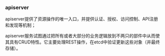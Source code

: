 ### apiserver
apiserver提供了资源操作的唯一入口，并提供认证、授权、访问控制、API注册和发现等机制；

apiserver服务试图通过把所有或者大部分的业务逻辑放到不两只的部件中从而使其具有CRUD特性。它主要处理REST操作，在etcd中验证更新这些对象（并最终存储）。
